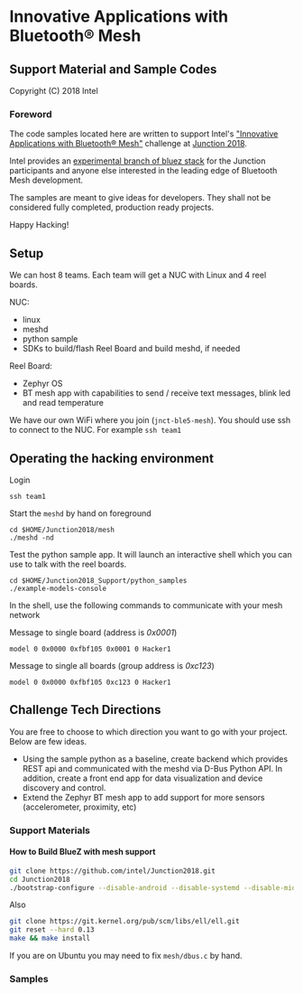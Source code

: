 # Innovative Applications with Bluetooth® Mesh

## Support Material and Sample Codes

Copyright (C) 2018 Intel

### Foreword

The code samples located here are written to support Intel's ["Innovative
Applications with Bluetooth® Mesh"](https://2018.hackjunction.com/challenges/applications-with-bluetooth-mesh)
challenge at [Junction 2018](https://2018.hackjunction.com/).

Intel provides an [experimental branch of bluez stack](https://github.com/intel/Junction2018/tree/master)
for the Junction participants and anyone else interested in the leading edge of
Bluetooth Mesh development.

The samples are meant to give ideas for developers. They shall not be considered
fully completed, production ready projects.

Happy Hacking!

## Setup

We can host 8 teams. Each team will get a NUC with Linux and 4 reel boards. 

NUC: 
- linux
- meshd
- python sample
- SDKs to build/flash Reel Board and build meshd, if needed

Reel Board: 
- Zephyr OS
- BT mesh app with capabilities to send / receive text messages, blink led and read temperature

We have our own WiFi where you join (`jnct-ble5-mesh`). You should use ssh to connect to the NUC. For example `ssh team1`

## Operating the hacking environment

Login
```
ssh team1
```

Start the `meshd` by hand on foreground
```
cd $HOME/Junction2018/mesh
./meshd -nd
```

Test the python sample app. It will launch an interactive shell which you can use to talk with the reel boards.

```
cd $HOME/Junction2018_Support/python_samples
./example-models-console
```

In the shell, use the following commands to communicate with your mesh network

Message to single board (address is *0x0001*)
```
model 0 0x0000 0xfbf105 0x0001 0 Hacker1
```

Message to single all boards (group address is *0xc123*)
```
model 0 0x0000 0xfbf105 0xc123 0 Hacker1
```


## Challenge Tech Directions

You are free to choose to which direction you want to go with your project. Below are few ideas.

- Using the sample python as a baseline, create backend which provides REST api and communicated with the meshd via D-Bus Python API. In addition, create a front end app for data visualization and device discovery and control.
- Extend the Zephyr BT mesh app to add support for more sensors (accelerometer, proximity, etc)


### Support Materials

#### How to Build BlueZ with mesh support

```bash
git clone https://github.com/intel/Junction2018.git
cd Junction2018
./bootstrap-configure --disable-android --disable-systemd --disable-midi --disable-obex --disable-avrcp --disable-cups --disable-network --disable-a2dp --disable-hid --disable-hog
```

Also 
```bash
git clone https://git.kernel.org/pub/scm/libs/ell/ell.git
git reset --hard 0.13
make && make install
```

If you are on Ubuntu you may need to fix `mesh/dbus.c` by hand.

### Samples



